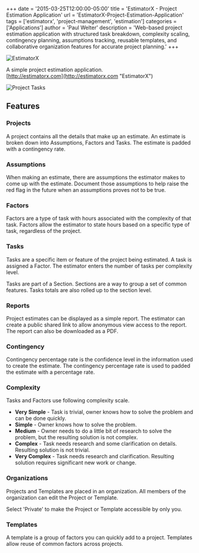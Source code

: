 +++
date = '2015-03-25T12:00:00-05:00'
title = 'EstimatorX - Project Estimation Application'
url = 'EstimatorX-Project-Estimation-Application'
tags = ['estimatorx', 'project-management', 'estimation']
categories = ['Applications']
author = 'Paul Welter'
description = 'Web-based project estimation application with structured task breakdown, complexity scaling, contingency planning, assumptions tracking, reusable templates, and collaborative organization features for accurate project planning.'
+++

![EstimatorX](https://raw.githubusercontent.com/loresoft/Estimatorx/master/Code/Source/Estimatorx.Web/Content/EstimatorX-logo.png)

A simple project estimation application.  
[http://estimatorx.com](http://estimatorx.com "EstimatorX")

![Project Tasks](https://raw.githubusercontent.com/loresoft/Estimatorx/master/Design/Project-Tasks-Capture.PNG)

## Features

### Projects

A project contains all the details that make up an estimate. An estimate is broken down into Assumptions, Factors and Tasks. The estimate is padded with a contingency rate.

### Assumptions

When making an estimate, there are assumptions the estimator makes to come up with the estimate. Document those assumptions to help raise the red flag in the future when an assumptions proves not to be true.

### Factors

Factors are a type of task with hours associated with the complexity of that task. Factors allow the estimator to state hours based on a specific type of task, regardless of the project.

### Tasks

Tasks are a specific item or feature of the project being estimated. A task is assigned a Factor. The estimator enters the number of tasks per complexity level.

Tasks are part of a Section. Sections are a way to group a set of common features. Tasks totals are also rolled up to the section level.

### Reports

Project estimates can be displayed as a simple report. The estimator can create a public shared link to allow anonymous view access to the report. The report can also be downloaded as a PDF.

### Contingency

Contingency percentage rate is the confidence level in the information used to create the estimate. The contingency percentage rate is used to padded the estimate with a percentage rate.

### Complexity

Tasks and Factors use following complexity scale.

* **Very Simple** - Task is trivial, owner knows how to solve the problem and can be done quickly.
* **Simple** - Owner knows how to solve the problem.
* **Medium** - Owner needs to do a little bit of research to solve the problem, but the resulting solution is not complex.
* **Complex** - Task needs research and some clarification on details. Resulting solution is not trivial.
* **Very Complex** - Task needs research and clarification. Resulting solution requires significant new work or change.

### Organizations

Projects and Templates are placed in an organization. All members of the organization can edit the Project or Template.

Select 'Private' to make the Project or Template accessible by only you.

### Templates

A template is a group of factors you can quickly add to a project. Templates allow reuse of common factors across projects.
